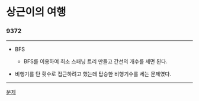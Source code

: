 # 상근이의 여행
### 9372
***
- BFS
 	* BFS를 이용하여 최소 스패닝 트리 만들고 간선의 개수를 세면 된다.
	
- 비행기를 탄 횟수로 접근하려고 했는데 탑승한 비행기수를 세는 문제였다.
***
[문제](https://www.acmicpc.net/problem/9372)